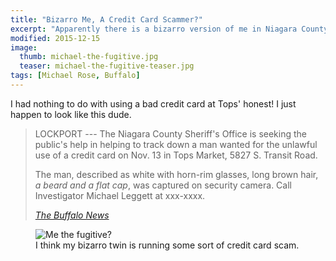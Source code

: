 ```yaml
---
title: "Bizarro Me, A Credit Card Scammer?"
excerpt: "Apparently there is a bizarro version of me in Niagara County using scammed credit cards."
modified: 2015-12-15
image: 
  thumb: michael-the-fugitive.jpg
  teaser: michael-the-fugitive-teaser.jpg
tags: [Michael Rose, Buffalo]
---
```


I had nothing to do with using a bad credit card at Tops' honest! I just happen to look like this dude.

> LOCKPORT --- The Niagara County Sheriff's Office is seeking the public's help in helping to track down a man wanted for the unlawful use of a credit card on Nov. 13 in Tops Market, 5827 S. Transit Road.
>
> The man, described as white with horn-rim glasses, long brown hair, *a beard and a flat cap*, was captured on security camera. Call Investigator Michael Leggett at xxx-xxxx.
>
> <cite>[The Buffalo News](http://www.buffalonews.com/437/story/889338.html)</cite>

<figure>
  <img src="{{ site.url }}/images/michael-the-fugitive.jpg" alt="Me the fugitive?" />
  <figcaption>I think my bizarro twin is running some sort of credit card scam.</figcaption>
</figure>
